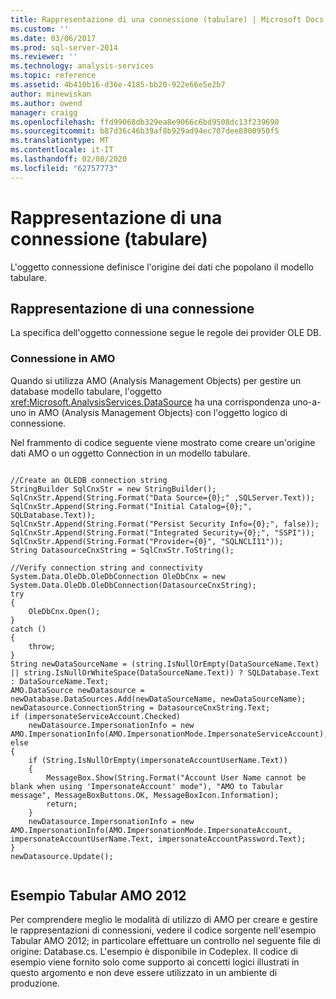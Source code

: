 ```yaml
---
title: Rappresentazione di una connessione (tabulare) | Microsoft Docs
ms.custom: ''
ms.date: 03/06/2017
ms.prod: sql-server-2014
ms.reviewer: ''
ms.technology: analysis-services
ms.topic: reference
ms.assetid: 4b410b16-d36e-4185-bb20-922e66e5e2b7
author: minewiskan
ms.author: owend
manager: craigg
ms.openlocfilehash: ffd99068db329ea8e9066c6bd9508dc13f239690
ms.sourcegitcommit: b87d36c46b39af8b929ad94ec707dee8800950f5
ms.translationtype: MT
ms.contentlocale: it-IT
ms.lasthandoff: 02/08/2020
ms.locfileid: "62757773"
---
```

# <a name="connection-representation-tabular"></a>Rappresentazione di una connessione (tabulare)
  L'oggetto connessione definisce l'origine dei dati che popolano il modello tabulare.  
  
## <a name="connection-representation"></a>Rappresentazione di una connessione  
 La specifica dell'oggetto connessione segue le regole dei provider OLE DB.  
  
### <a name="connection-in-amo"></a>Connessione in AMO  
 Quando si utilizza AMO (Analysis Management Objects) per gestire un database modello tabulare, l'oggetto <xref:Microsoft.AnalysisServices.DataSource> ha una corrispondenza uno-a-uno in AMO (Analysis Management Objects) con l'oggetto logico di connessione.  
  
 Nel frammento di codice seguente viene mostrato come creare un'origine dati AMO o un oggetto Connection in un modello tabulare.  
  
```  
  
//Create an OLEDB connection string  
StringBuilder SqlCnxStr = new StringBuilder();  
SqlCnxStr.Append(String.Format("Data Source={0};" ,SQLServer.Text));  
SqlCnxStr.Append(String.Format("Initial Catalog={0};", SQLDatabase.Text));  
SqlCnxStr.Append(String.Format("Persist Security Info={0};", false));  
SqlCnxStr.Append(String.Format("Integrated Security={0};", "SSPI"));  
SqlCnxStr.Append(String.Format("Provider={0}", "SQLNCLI11"));  
String DatasourceCnxString = SqlCnxStr.ToString();  
  
//Verify connection string and connectivity  
System.Data.OleDb.OleDbConnection OleDbCnx = new System.Data.OleDb.OleDbConnection(DatasourceCnxString);  
try  
{  
    OleDbCnx.Open();  
}  
catch ()  
{  
    throw;  
}  
String newDataSourceName = (string.IsNullOrEmpty(DataSourceName.Text) || string.IsNullOrWhiteSpace(DataSourceName.Text)) ? SQLDatabase.Text : DataSourceName.Text;  
AMO.DataSource newDatasource = newDatabase.DataSources.Add(newDataSourceName, newDataSourceName);  
newDatasource.ConnectionString = DatasourceCnxString.Text;  
if (impersonateServiceAccount.Checked)  
    newDatasource.ImpersonationInfo = new AMO.ImpersonationInfo(AMO.ImpersonationMode.ImpersonateServiceAccount);  
else  
{  
    if (String.IsNullOrEmpty(impersonateAccountUserName.Text))  
    {  
        MessageBox.Show(String.Format("Account User Name cannot be blank when using 'ImpersonateAccount' mode"), "AMO to Tabular message", MessageBoxButtons.OK, MessageBoxIcon.Information);  
        return;  
    }  
    newDatasource.ImpersonationInfo = new AMO.ImpersonationInfo(AMO.ImpersonationMode.ImpersonateAccount, impersonateAccountUserName.Text, impersonateAccountPassword.Text);  
}  
newDatasource.Update();  
  
```  
  
## <a name="tabular-amo-2012-sample"></a>Esempio Tabular AMO 2012  
 Per comprendere meglio le modalità di utilizzo di AMO per creare e gestire le rappresentazioni di connessioni, vedere il codice sorgente nell'esempio Tabular AMO 2012; in particolare effettuare un controllo nel seguente file di origine: Database.cs. L'esempio è disponibile in Codeplex. Il codice di esempio viene fornito solo come supporto ai concetti logici illustrati in questo argomento e non deve essere utilizzato in un ambiente di produzione.  
  
  

